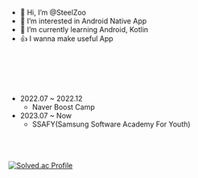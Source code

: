 - 👋 Hi, I’m @SteelZoo
- 👀 I’m interested in Android Native App
- 🌱 I’m currently learning Android, Kotlin
- 👍 I wanna make useful App


  
<br/><br/><br/><br/>
- 2022.07 ~ 2022.12
  - Naver Boost Camp
- 2023.07 ~ Now
  - SSAFY(Samsung Software Academy For Youth)


<br/><br/><br/>
[![Solved.ac Profile](http://mazassumnida.wtf/api/v2/generate_badge?boj=steelzoo)](https://solved.ac/steelzoo/)
